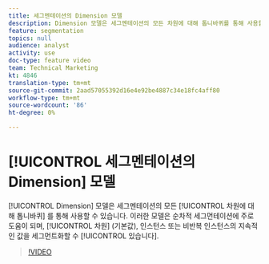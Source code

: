 ```yaml
---
title: 세그멘테이션의 Dimension 모델
description: Dimension 모델은 세그멘테이션의 모든 차원에 대해 톱니바퀴를 통해 사용할 수 있습니다. 이러한 모델은 순차적 세그먼테이션에 주로 도움이 되며 차원의 지속 값(기본값), 인스턴스 또는 차원의 반복되지 않는 인스턴스에 대해 세그먼트화할 수 있습니다.
feature: segmentation
topics: null
audience: analyst
activity: use
doc-type: feature video
team: Technical Marketing
kt: 4846
translation-type: tm+mt
source-git-commit: 2aad57055392d16e4e92be4887c34e18fc4aff80
workflow-type: tm+mt
source-wordcount: '86'
ht-degree: 0%

---
```



# [!UICONTROL 세그멘테이션의 Dimension] 모델

[!UICONTROL Dimension] 모델은 세그멘테이션의 모든 [!UICONTROL 차원에 대해 톱니바퀴] 를 통해 사용할 수 있습니다. 이러한 모델은 순차적 세그먼테이션에 주로 도움이 되며, [!UICONTROL 차원] (기본값), 인스턴스 또는 비반복 인스턴스의 지속적인 값을 세그먼트화할 수 [!UICONTROL 있습니다].

>[!VIDEO](https://video.tv.adobe.com/v/32958/?quality=12)
